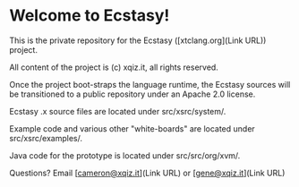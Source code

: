 # Welcome to Ecstasy! #

This is the private repository for the Ecstasy ([xtclang.org](Link URL)) project.

All content of the project is (c) xqiz.it, all rights reserved.

Once the project boot-straps the language runtime, the Ecstasy sources will be transitioned to a public repository under an Apache 2.0 license.

Ecstasy .x source files are located under src/xsrc/system/.

Example code and various other "white-boards" are located under src/xsrc/examples/.

Java code for the prototype is located under src/src/org/xvm/.

Questions? Email [cameron@xqiz.it](Link URL) or [gene@xqiz.it](Link URL)
